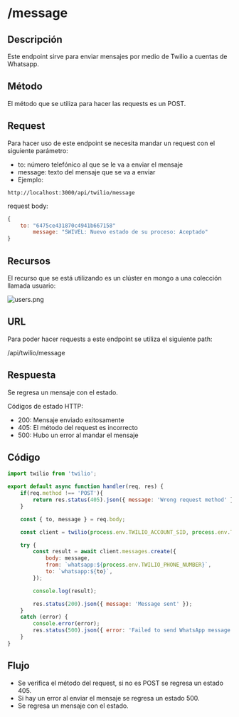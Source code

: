 # /message

## Descripción

Este endpoint sirve para enviar mensajes por medio de Twilio a cuentas de Whatsapp.

## Método

El método que se utiliza para hacer las requests es un POST.

## Request

Para hacer uso de este endpoint se necesita mandar un request con el siguiente parámetro:

- to: número telefónico al que se le va a enviar el mensaje
- message: texto del mensaje que se va a enviar
- Ejemplo:

```
http://localhost:3000/api/twilio/message
```

request body:

```jsx
{
    to: "6475ce431870c4941b667158"
		message: "SWIVEL: Nuevo estado de su proceso: Aceptado"
}
```

## Recursos

El recurso que se está utilizando es un clúster en mongo a una colección llamada usuario: 

![users.png](../Gestio%CC%81n%20de%20Agencia%20como%20Administrador%20de%20Grupo%20Au%20e432028a9c6746ffb7c6946be72df837/pull-agencia%20c1e0b7cc540648dfa3344600c4367552/users.png)

## URL

Para poder hacer requests a este endpoint se utiliza el siguiente path:

/api/twilio/message

## Respuesta

Se regresa un mensaje con el estado.

Códigos de estado HTTP:

- 200: Mensaje enviado exitosamente
- 405: El método del request es incorrecto
- 500: Hubo un error al mandar el mensaje

## Código

```jsx
import twilio from 'twilio';

export default async function handler(req, res) {
    if(req.method !== 'POST'){
        return res.status(405).json({ message: 'Wrong request method' });
    }

    const { to, message } = req.body;

    const client = twilio(process.env.TWILIO_ACCOUNT_SID, process.env.TWILIO_AUTH_TOKEN);

    try {
        const result = await client.messages.create({
            body: message,
            from: `whatsapp:${process.env.TWILIO_PHONE_NUMBER}`,
            to: `whatsapp:${to}`,
        });

        console.log(result);

        res.status(200).json({ message: 'Message sent' });
    } 
    catch (error) {
        console.error(error);
        res.status(500).json({ error: 'Failed to send WhatsApp message.' });
    }
}
```

## Flujo

- Se verifica el método del request, si no es POST se regresa un estado 405.
- Si hay un error al enviar el mensaje se regresa un estado 500.
- Se regresa un mensaje con el estado.